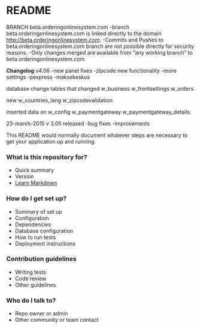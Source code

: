 # README #

BRANCH beta.orderingonlinesystem.com
-branch beta.orderingonlinesystem.com is linked directly to the domain http://beta.orderingonlinesystem.com.
-Commits and Pushes to beta.orderingonlinesystem.com branch are not possible directly for security reasons.
-Only changes merged are available from “any working branch” to beta.orderingonlinesystem.com



**Changelog**
v4.06
-new panel fixes
-zipcode new functionality
-more settings
-pexpress
-maksekeskus


database change
tables that changed
w_business
w_frontsettings
w_orders


new
w_countries_lang
w_zipcodevalidation

inserted data on
w_config
w_paymentgateway
w_paymentgateway_details




23-march-2015
v 3.05 released
-bug fixes
-improvements 






This README would normally document whatever steps are necessary to get your application up and running.

### What is this repository for? ###

* Quick summary
* Version
* [Learn Markdown](https://bitbucket.org/tutorials/markdowndemo)

### How do I get set up? ###

* Summary of set up
* Configuration
* Dependencies
* Database configuration
* How to run tests
* Deployment instructions

### Contribution guidelines ###

* Writing tests
* Code review
* Other guidelines

### Who do I talk to? ###

* Repo owner or admin
* Other community or team contact